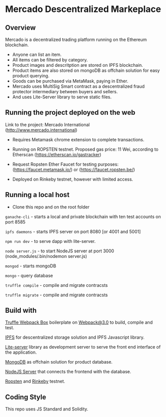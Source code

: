 # Mercado Descentralized Markeplace

## Overview

 Mercado is a decentralized trading platform running on the Ethereum blockchain.

- Anyone can list an item. 
- All items can be filtered by category.
- Product images and descritption are stored on IPFS blockchain.
- Product items are also stored on mongoDB as offchain solution for easy product querying.
- Goods can be purchased via MetaMask, paying in Ether.
- Mercado uses MultiSig Smart contract as a descentralized fraud protector intermediary between buyers and sellers.
- And uses Lite-Server library to serve static files.


## Running the project deployed on the web

Link to the project: Mercado International (http://www.mercado.international)
- Requires Metamask chrome extension to complete transactions.

-  Running on ROPSTEN testnet. Proposed gas price: 11 Wei, according to Etherscan
(https://etherscan.io/gastracker)
- Request Ropsten Ether Faucet for testing purposes: (https://faucet.metamask.io/) or (https://faucet.ropsten.be/)

-  Deployed on Rinkeby testnet, however with limited access.


## Running a local host

- Clone this repo and on the root folder

`ganache-cli` - starts a local and private blockchain with ten test accounts on port 8585

`ipfs daemons` - starts IPFS server on port 8080 [or 4001 and 5001]

`npm run dev` - to serve dapp with lite-server.  

`node server.js` - to start NodeJS server at port 3000 (node_modules/.bin/nodemon server.js)

`mongod` - starts mongoDB

`mongo` - query database

`truffle compile` - compile and migrate contracsts

`truffle migrate` - compile and migrate contracsts


## Build with
[Truffle Webpack Box](https://truffleframework.com/boxes/webpack) boilerplate on Webpack@3.0 to build, compile and test.

[IPFS](http://ipfs.io) for descentralized storage solution and IPFS Javascript library.

[Lite-server]() library as development server to serve the front end interface of the application.

[MongoDB]() as offchain solution for product database.

[NodeJS Server]() that connects the frontend with the database.

[Ropsten]() and [Rinkeby]() testnet.


## Coding Style
This repo uses JS Standard and Solidity.
